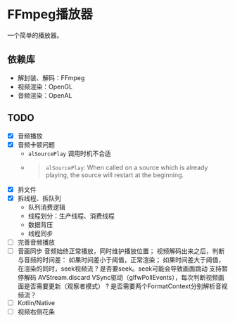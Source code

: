 # FFmpeg播放器

一个简单的播放器。

## 依赖库

- 解封装、解码：FFmpeg
- 视频渲染：OpenGL
- 音频渲染：OpenAL

## TODO

- [x] 音频播放
- [x] 音频卡顿问题
    - `alSourcePlay` 调用时机不合适
    - > `alSourcePlay`: When called on a source which is already playing, the source will restart at the beginning.
- [x] 拆文件
- [x] 拆线程、拆队列
    - 队列消费逻辑
    - 线程划分：生产线程、消费线程
    - 数据背压
    - 线程同步
- [ ] 完善音频播放
- [ ] 音画同步
    音频始终正常播放，同时维护播放位置；
    视频解码出来之后，判断与音频的时间差：
        如果时间差小于阈值，正常渲染；
        如果时间差大于阈值，在渲染的同时，seek视频流
            ? 是否要seek。seek可能会导致画面跳动
    支持暂停解码
        AVStream.discard
    VSync驱动（glfwPollEvents），每次判断视频画面是否需要更新（观察者模式）
    ? 是否需要两个FormatContext分别解析音视频流？
- [ ] Kotlin/Native
- [ ] 视频右侧花条
